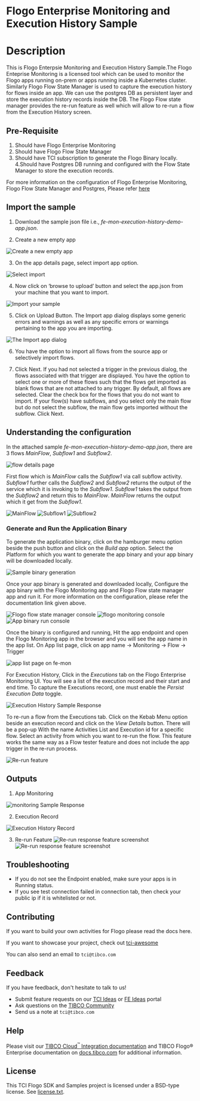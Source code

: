 # Flogo Enterprise Monitoring and Execution History Sample

# Description

This is Flogo Enterpsie Monitoring and Execution History Sample.The Flogo Enteprise Monitoring is a licensed tool which can be used to monitor the Flogo apps running on-prem or apps running inside a Kubernetes cluster. Similarly Flogo Flow State Manager is used to capture the execution history for flows inside an app. We can use the postgres DB as persistent layer and store the execution history records inside the DB. The Flogo Flow state manager provides the re-run feature as well which will allow to re-run a flow from the Execution History screen.


## Pre-Requisite
1. Should have Flogo Enterprise Monitoring
2. Should have Flogo Flow State Manager
3. Should have TCI subscription to generate the Flogo Binary locally.
4.Should have Postgres DB running and configured with the Flow State Manager to store the execution records.

For more information on the configuration of Flogo Enterprise Monitoring, Flogo Flow State Manager and Postgres, Please refer [here](https://integration.cloud.tibco.com/docs/index.html#Subsystems/flogo/flogo-all/monitoring.html?TocPath=TIBCO%2520Flogo%25C2%25AE%2520Apps%257CDeployment%2520and%2520Configuration%257CBuilding%2520an%2520App%2520Executable%257CMonitoring%257C_____0)


## Import the sample
1. Download the sample json file i.e., *fe-mon-execution-history-demo-app.json*.

2. Create a new empty app

![Create a new empty app](../import-screenshots/2.png)

3. On the app details page, select import app option.

![Select import](../import-screenshots/3.png)

4. Now click on ‘browse to upload’ button and select the app.json from your machine that you want to import.

![Import your sample](../import-screenshots/4.png)

5. Click on Upload Button. The Import app dialog displays some generic errors and warnings as well as any specific errors or warnings pertaining to the app you are importing.

![The Import app dialog](../import-screenshots/5.png)

6. You have the option to import all flows from the source app or selectively import flows.

7.  Click Next. If you had not selected a trigger in the previous dialog, the flows associated with that trigger are displayed. You have the option to select one or more of these flows such that the flows get imported as blank flows that are not attached to any trigger. By default, all flows are selected. Clear the check box for the flows that you do not want to import. If your flow(s) have subflows, and you select only the main flow but do not select the subflow, the main flow gets imported without the subflow. Click Next.


## Understanding the configuration

In the attached sample *fe-mon-execution-history-demo-app.json*, there are 3 flows *MainFlow*, *Subflow1* and *Subflow2*.

![flow details page](../import-screenshots/fe-mon-eh/1-FlowDeatails.png)

First flow which is *MainFlow* calls the *Subflow1*  via call subflow activity. *Subflow1* further calls the *Subflow2* and *Subflow2* returns the output of the service which it is invoking to the *Subflow1*. *Subflow1* takes the output from the *Subflow2* and return this to *MainFlow*. *MainFlow* returns the output which it get from the *Subflow1*. 

![MainFlow](../import-screenshots/fe-mon-eh/MainFlow.png)
![Subflow1](../import-screenshots/fe-mon-eh/Subflow1.png)
![Subflow2](../import-screenshots/fe-mon-eh/Subflow2.png)


### Generate and Run the Application Binary

To generate the application binary, click on the hamburger menu option beside the push button and click on the *Build app* option. Select the Platform for which you want to generate the app binary and your app binary will be downloaded locally.

![Sample binary generation](../import-screenshots/fe-mon-eh/2-GenerateBinary.png)

Once your app binary is generated and downloaded locally, Configure the app binary with the Flogo Monitoring app and Flogo Flow state manager app and run it.
For more information on the configuration, please refer the documentation link given above.


![Flogo flow state manager console](../import-screenshots/fe-mon-eh/flowStateManagerConsole.png)
![flogo monitoring console](../import-screenshots/fe-mon-eh/fe-mon-console.png)
![App binary run console](../import-screenshots/fe-mon-eh/app-binary-run-console.png)


Once the binary is configured and running, Hit the app endpoint and open the Flogo Monitoring app in the browser and you will see the app name in the app list.
On App list page, click on app name -> Monitoring -> Flow -> Trigger

![app list page on fe-mon](../import-screenshots/fe-mon-eh/fe-mon-applist.png)

For Execution History, Click in the *Executions* tab on the Flogo Enterprise Monitoring UI. You will see a list of the execution record and their start and end time. To capture the Executions record, one must enable the *Persist Execution Data* toggle. 

![Execution History Sample Response](../import-screenshots/fe-mon-eh/EH-sample-response.png)

To re-run a flow from the Executions tab. Click on the Kebab Menu option beside an execution record and click on the *View Details* button. There will be a pop-up With the name Activities List and Execution id for a specific flow. Select an activity from which you want to re-run the flow. This feature works the same way as a Flow tester feature and does not include the app trigger in the re-run process.

![Re-run feature](../import-screenshots/fe-mon-eh/Re-run-popup.png)


## Outputs

1. App Monitoring

![monitoring Sample Response](../import-screenshots/fe-mon-eh/Monitoring-sample-response.png)

2. Execution Record

![Execution History Record](../import-screenshots/fe-mon-eh/EH-sample-response.png)


3. Re-run Feature
![Re-run response feature screenshot](../import-screenshots/fe-mon-eh/run-flow-from-this-actovity.png)
![Re-run response feature screenshot](../import-screenshots/fe-mon-eh/after-re-run.png)

## Troubleshooting

* If you do not see the Endpoint enabled, make sure your apps is in Running status.
* If you see test connection failed in connection tab, then check your public ip if it is whitelisted or not.

## Contributing
If you want to build your own activities for Flogo please read the docs here.

If you want to showcase your project, check out [tci-awesome](https://github.com/TIBCOSoftware/tci-awesome)

You can also send an email to `tci@tibco.com`

## Feedback
If you have feedback, don't hesitate to talk to us!

* Submit feature requests on our [TCI Ideas](https://ideas.tibco.com/?project=TCI) or [FE Ideas](https://ideas.tibco.com/?project=FE) portal
* Ask questions on the [TIBCO Community](https://community.tibco.com/answers/product/344006)
* Send us a note at `tci@tibco.com`

## Help
Please visit our [TIBCO Cloud<sup>&trade;</sup> Integration documentation](https://integration.cloud.tibco.com/docs/) and TIBCO Flogo® Enterprise documentation on [docs.tibco.com](https://docs.tibco.com/) for additional information.

## License
This TCI Flogo SDK and Samples project is licensed under a BSD-type license. See [license.txt](license.txt).










